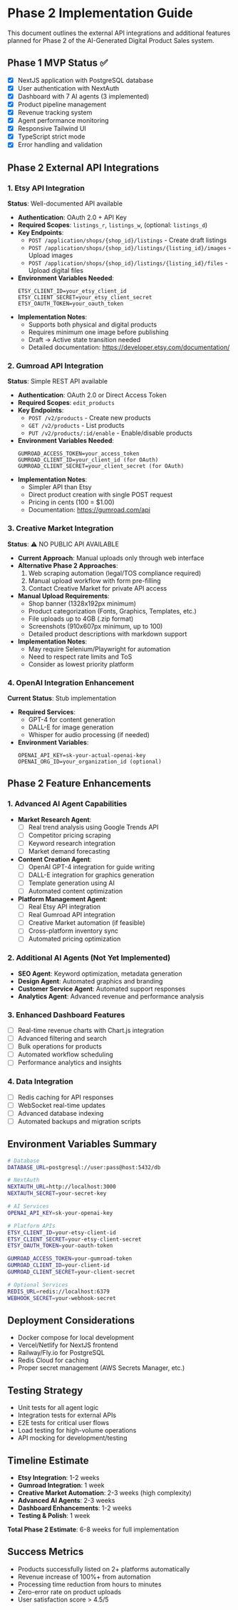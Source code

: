
# Phase 2 Implementation Guide

This document outlines the external API integrations and additional features planned for Phase 2 of the AI-Generated Digital Product Sales system.

## Phase 1 MVP Status ✅
- [x] NextJS application with PostgreSQL database
- [x] User authentication with NextAuth
- [x] Dashboard with 7 AI agents (3 implemented)
- [x] Product pipeline management
- [x] Revenue tracking system
- [x] Agent performance monitoring
- [x] Responsive Tailwind UI
- [x] TypeScript strict mode
- [x] Error handling and validation

## Phase 2 External API Integrations

### 1. Etsy API Integration
**Status**: Well-documented API available
- **Authentication**: OAuth 2.0 + API Key
- **Required Scopes**: `listings_r`, `listings_w`, (optional: `listings_d`)
- **Key Endpoints**:
  - `POST /application/shops/{shop_id}/listings` - Create draft listings
  - `POST /application/shops/{shop_id}/listings/{listing_id}/images` - Upload images
  - `POST /application/shops/{shop_id}/listings/{listing_id}/files` - Upload digital files
- **Environment Variables Needed**:
  ```
  ETSY_CLIENT_ID=your_etsy_client_id
  ETSY_CLIENT_SECRET=your_etsy_client_secret
  ETSY_OAUTH_TOKEN=your_oauth_token
  ```
- **Implementation Notes**:
  - Supports both physical and digital products
  - Requires minimum one image before publishing
  - Draft → Active state transition needed
  - Detailed documentation: https://developer.etsy.com/documentation/

### 2. Gumroad API Integration
**Status**: Simple REST API available
- **Authentication**: OAuth 2.0 or Direct Access Token
- **Required Scopes**: `edit_products`
- **Key Endpoints**:
  - `POST /v2/products` - Create new products
  - `GET /v2/products` - List products
  - `PUT /v2/products/:id/enable` - Enable/disable products
- **Environment Variables Needed**:
  ```
  GUMROAD_ACCESS_TOKEN=your_access_token
  GUMROAD_CLIENT_ID=your_client_id (for OAuth)
  GUMROAD_CLIENT_SECRET=your_client_secret (for OAuth)
  ```
- **Implementation Notes**:
  - Simpler API than Etsy
  - Direct product creation with single POST request
  - Pricing in cents (100 = $1.00)
  - Documentation: https://gumroad.com/api

### 3. Creative Market Integration
**Status**: ⚠️ NO PUBLIC API AVAILABLE
- **Current Approach**: Manual uploads only through web interface
- **Alternative Phase 2 Approaches**:
  1. Web scraping automation (legal/TOS compliance required)
  2. Manual upload workflow with form pre-filling
  3. Contact Creative Market for private API access
- **Manual Upload Requirements**:
  - Shop banner (1328x192px minimum)
  - Product categorization (Fonts, Graphics, Templates, etc.)
  - File uploads up to 4GB (.zip format)
  - Screenshots (910x607px minimum, up to 100)
  - Detailed product descriptions with markdown support
- **Implementation Notes**:
  - May require Selenium/Playwright for automation
  - Need to respect rate limits and ToS
  - Consider as lowest priority platform

### 4. OpenAI Integration Enhancement
**Current Status**: Stub implementation
- **Required Services**:
  - GPT-4 for content generation
  - DALL-E for image generation
  - Whisper for audio processing (if needed)
- **Environment Variables**:
  ```
  OPENAI_API_KEY=sk-your-actual-openai-key
  OPENAI_ORG_ID=your_organization_id (optional)
  ```

## Phase 2 Feature Enhancements

### 1. Advanced AI Agent Capabilities
- **Market Research Agent**:
  - [ ] Real trend analysis using Google Trends API
  - [ ] Competitor pricing scraping
  - [ ] Keyword research integration
  - [ ] Market demand forecasting

- **Content Creation Agent**:
  - [ ] OpenAI GPT-4 integration for guide writing
  - [ ] DALL-E integration for graphics generation
  - [ ] Template generation using AI
  - [ ] Automated content optimization

- **Platform Management Agent**:
  - [ ] Real Etsy API integration
  - [ ] Real Gumroad API integration
  - [ ] Creative Market automation (if feasible)
  - [ ] Cross-platform inventory sync
  - [ ] Automated pricing optimization

### 2. Additional AI Agents (Not Yet Implemented)
- **SEO Agent**: Keyword optimization, metadata generation
- **Design Agent**: Automated graphics and branding
- **Customer Service Agent**: Automated support responses
- **Analytics Agent**: Advanced revenue and performance analysis

### 3. Enhanced Dashboard Features
- [ ] Real-time revenue charts with Chart.js integration
- [ ] Advanced filtering and search
- [ ] Bulk operations for products
- [ ] Automated workflow scheduling
- [ ] Performance analytics and insights

### 4. Data Integration
- [ ] Redis caching for API responses
- [ ] WebSocket real-time updates
- [ ] Advanced database indexing
- [ ] Automated backups and migration scripts

## Environment Variables Summary
```bash
# Database
DATABASE_URL=postgresql://user:pass@host:5432/db

# NextAuth
NEXTAUTH_URL=http://localhost:3000
NEXTAUTH_SECRET=your-secret-key

# AI Services
OPENAI_API_KEY=sk-your-openai-key

# Platform APIs
ETSY_CLIENT_ID=your-etsy-client-id
ETSY_CLIENT_SECRET=your-etsy-client-secret
ETSY_OAUTH_TOKEN=your-oauth-token

GUMROAD_ACCESS_TOKEN=your-gumroad-token
GUMROAD_CLIENT_ID=your-client-id
GUMROAD_CLIENT_SECRET=your-client-secret

# Optional Services
REDIS_URL=redis://localhost:6379
WEBHOOK_SECRET=your-webhook-secret
```

## Deployment Considerations
- Docker compose for local development
- Vercel/Netlify for NextJS frontend
- Railway/Fly.io for PostgreSQL
- Redis Cloud for caching
- Proper secret management (AWS Secrets Manager, etc.)

## Testing Strategy
- Unit tests for all agent logic
- Integration tests for external APIs
- E2E tests for critical user flows
- Load testing for high-volume operations
- API mocking for development/testing

## Timeline Estimate
- **Etsy Integration**: 1-2 weeks
- **Gumroad Integration**: 1 week
- **Creative Market Automation**: 2-3 weeks (high complexity)
- **Advanced AI Agents**: 2-3 weeks
- **Dashboard Enhancements**: 1-2 weeks
- **Testing & Polish**: 1 week

**Total Phase 2 Estimate**: 6-8 weeks for full implementation

## Success Metrics
- Products successfully listed on 2+ platforms automatically
- Revenue increase of 100%+ from automation
- Processing time reduction from hours to minutes
- Zero-error rate on product uploads
- User satisfaction score > 4.5/5
